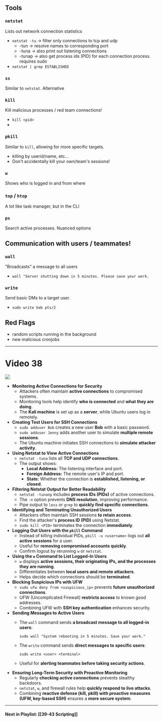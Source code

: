 ## Tools

### `netstat`
Lists out network connection statistics

- `netstat -tu` -> filter only connections to tcp and udp 
	- -tun -> resolve names to corresponding port
	- -tuna -> also print out listening connections
	- -tunap -> also get process ids (PID) for each connection process. requires sudo
- `netstat | grep ESTABLISHED`

### `ss`
Similar to `netstat`. Alternative

### `kill`
Kill malicious processes / red team connections!

- `kill <pid>`
- 

### `pkill`
Similar to `kill`, allowing for more specific targets.
- killing by userid/name, etc...
- Don't accidentally kill your own/team's sessions!

### `w`
Shows who is logged in and from where

### `top` / `htop`
A lot like task manager, but in the CLI


### `ps`
Search active processes. Nuanced options


## Communication with users / teammates!

### `wall`
"Broadcasts" a message to all users
- `wall "Server shutting down in 5 minutes. Please save your work.`

### `write`
Send basic DMs to a target user.
- `sudo write bob pts/2`

## Red Flags
- random scripts running in the background
- new malicious cronjobs

---

# Video 38
![](https://www.youtube.com/watch?v=37-6lgYtGGw&list=PLqux0fXsj7x3WYm6ZWuJnGC1rXQZ1018M&index=38)

- **Monitoring Active Connections for Security**
    - Attackers often maintain **active connections** to compromised systems.
    - Monitoring tools help identify **who is connected** and **what they are doing**.
    - The **Kali machine** is set up as a **server**, while Ubuntu users log in remotely.
- **Creating Test Users for SSH Connections**
    - `sudo adduser Bob` creates a new user **Bob** with a basic password.
    - `sudo adduser Jenny` adds another user to simulate **multiple remote sessions**.
    - The Ubuntu machine initiates SSH connections to **simulate attacker activity**.
- **Using Netstat to View Active Connections**
    - `netstat -tuna` lists all **TCP and UDP connections**.
    - The output shows:
        - **Local Address:** The listening interface and port.
        - **Foreign Address:** The remote user's IP and port.
        - **State:** Whether the connection is **established, listening, or closed**.
- **Filtering Netstat Output for Better Readability**
    - `netstat -tunanp` includes **process IDs (PIDs)** of active connections.
    - The `-n` option prevents **DNS resolution**, improving performance.
    - Pipe output to `less` or `grep` to **quickly find specific connections**.
- **Identifying and Terminating Unauthorized Users**
    - Attackers often maintain SSH sessions **to retain access**.
    - Find the attacker's **process ID (PID)** using Netstat.
    - `sudo kill <PID>` terminates the connection **immediately**.
- **Logging Out Users with the `pkill` Command**
    - Instead of killing individual PIDs, `pkill -u <username>` logs out **all active sessions** for a user.
    - Useful for **removing compromised accounts quickly**.
    - Confirm logout by rerunning `w` or `netstat`.
- **Using the `w` Command to List Logged-In Users**
    - `w` displays **active sessions, their originating IPs, and the processes they are running**.
    - Differentiates between **local users and remote attackers**.
    - Helps decide which connections should be **terminated**.
- **Blocking Suspicious IPs with UFW**
    - `sudo ufw deny from <suspicious_ip>` prevents **future unauthorized connections**.
    - UFW (Uncomplicated Firewall) **restricts access** to known good addresses.
    - Combining UFW with **SSH key authentication** enhances security.
- **Sending Messages to Active Users**
    - The `wall` command sends **a broadcast message to all logged-in users**:
        
        ```
        sudo wall "System rebooting in 5 minutes. Save your work."  
        ```
        
    - The `write` command sends **direct messages to specific users**:
        
        ```
        sudo write <user> <terminal>  
        ```
        
    - Useful for **alerting teammates before taking security actions**.
- **Ensuring Long-Term Security with Proactive Monitoring**
    - Regularly **checking active connections** prevents stealthy backdoors.
    - `netstat`, `w`, and firewall rules help **quickly respond to live attacks**.
    - Combining **reactive defense (kill, pkill) with proactive measures (UFW, key-based SSH)** ensures a **more secure system**.

---

#### Next in Playlist: [[39-43 Scripting]]